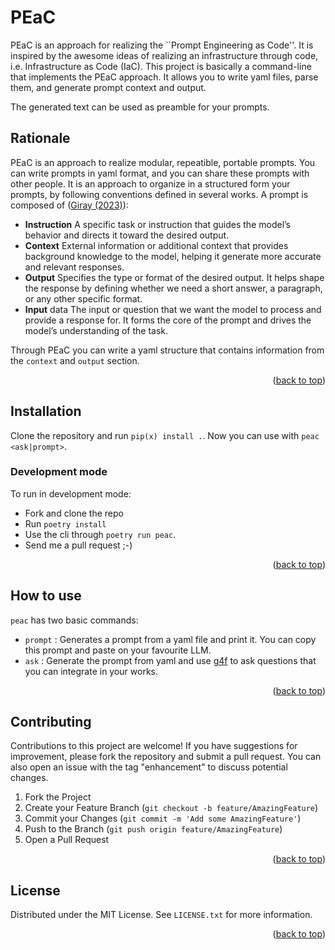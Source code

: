 # PEaC
PEaC is an approach for realizing the ``Prompt Engineering as Code''. It is inspired by the awesome ideas of realizing an infrastructure through code, i.e. Infrastructure as Code (IaC). 
This project is basically a command-line that implements the PEaC approach. It allows you to write yaml files, parse them, and generate prompt context and output. 

The generated text can be used as preamble for your prompts.

## Rationale
PEaC is an approach to realize modular, repeatible, portable prompts. You can write prompts in yaml format, and you can share these prompts with other people. It is an approach to organize in a structured form your prompts, by following conventions defined in several works. A prompt is composed of ([Giray (2023)](https://link.springer.com/article/10.1007/s10439-023-03272-4)):
- **Instruction** A specific task or instruction that guides the model’s behavior and directs it toward the desired output.
- **Context** External information or additional context that provides background knowledge to the model, helping it generate more accurate and relevant responses. 
- **Output**  Specifies the type or format of the desired output. It helps shape the response by defining whether we need a short answer, a paragraph, or any other specific format.
- **Input** data The input or question that we want the model to process and provide a response for. It forms the core of the prompt and drives the model’s understanding of the task.


Through PEaC you can write a yaml structure that contains information from the `context` and `output` section.

<p align="right">(<a href="#top">back to top</a>)</p>



## Installation
Clone the repository and run `pip(x) install .`. 
Now you can use with `peac <ask|prompt>`. 

### Development mode
To run in development mode: 
- Fork and clone the repo
- Run `poetry install` 
- Use the cli through `poetry run peac`. 
- Send me a pull request ;-)

<p align="right">(<a href="#top">back to top</a>)</p>




## How to use
`peac` has two basic commands: 
- `prompt` : Generates a prompt from a yaml file and print it. You can copy this prompt and paste on your favourite LLM. 
- `ask` : Generate the prompt from yaml and use [g4f](https://github.com/xtekky/gpt4free) to ask questions that you can integrate in your works. 

<p align="right">(<a href="#top">back to top</a>)</p>



## Contributing

Contributions to this project are welcome! If you have suggestions for improvement, please fork the repository and submit a pull request. You can also open an issue with the tag "enhancement" to discuss potential changes.

1. Fork the Project
2. Create your Feature Branch (`git checkout -b feature/AmazingFeature`)
3. Commit your Changes (`git commit -m 'Add some AmazingFeature'`)
4. Push to the Branch (`git push origin feature/AmazingFeature`)
5. Open a Pull Request


<p align="right">(<a href="#top">back to top</a>)</p>

## License

Distributed under the MIT License. See `LICENSE.txt` for more information.

<p align="right">(<a href="#top">back to top</a>)</p>

